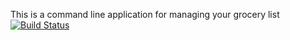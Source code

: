 This is a command line application for managing your grocery list
[![Build Status](https://travis-ci.org/MisterC500/MyGroceries.svg?branch=master)](https://travis-ci.org/MisterC500/MyGroceries)
